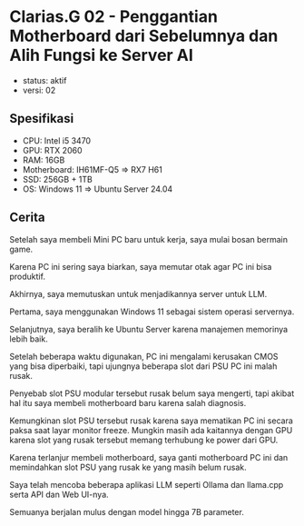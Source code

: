 # Clarias.G 02 - Penggantian Motherboard dari Sebelumnya dan Alih Fungsi ke Server AI

- status: aktif
- versi: 02

## Spesifikasi

- CPU: Intel i5 3470
- GPU: RTX 2060
- RAM: 16GB
- Motherboard: IH61MF-Q5 => RX7 H61
- SSD: 256GB + 1TB
- OS: Windows 11 => Ubuntu Server 24.04

## Cerita

Setelah saya membeli Mini PC baru untuk kerja, saya mulai bosan bermain game.

Karena PC ini sering saya biarkan, saya memutar otak agar PC ini bisa produktif.

Akhirnya, saya memutuskan untuk menjadikannya server untuk LLM.

Pertama, saya menggunakan Windows 11 sebagai sistem operasi servernya.

Selanjutnya, saya beralih ke Ubuntu Server karena manajemen memorinya lebih baik.

Setelah beberapa waktu digunakan, PC ini mengalami kerusakan CMOS yang bisa diperbaiki, tapi ujungnya beberapa slot dari PSU PC ini malah rusak.

Penyebab slot PSU modular tersebut rusak belum saya mengerti, tapi akibat hal itu saya membeli motherboard baru karena salah diagnosis.

Kemungkinan slot PSU tersebut rusak karena saya mematikan PC ini secara paksa saat layar monitor freeze. Mungkin masih ada kaitannya dengan GPU karena slot yang rusak tersebut memang terhubung ke power dari GPU.

Karena terlanjur membeli motherboard, saya ganti motherboard PC ini dan memindahkan slot PSU yang rusak ke yang masih belum rusak.

Saya telah mencoba beberapa aplikasi LLM seperti Ollama dan llama.cpp serta API dan Web UI-nya.

Semuanya berjalan mulus dengan model hingga 7B parameter.